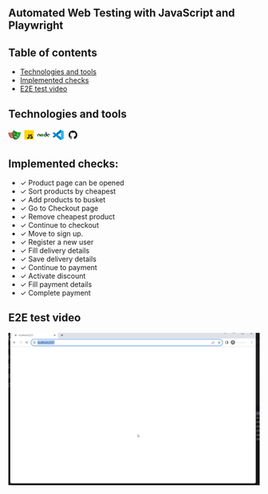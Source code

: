 ## Automated Web Testing with JavaScript and Playwright


##	Table of contents

- [Technologies and tools](#technologist-technologies-and-tools)
- [Implemented checks](#bookmark-tabs-implemented-checks)
- [E2E test video](#-test-running-example)

## Technologies and tools

<p  align="center">

<code><img width="5%" title="Playwright" src="media/logo/playwright.svg"></code>
<code><img width="5%" title="JavaScript" src="media/logo/javascript.svg"></code>
<code><img width="5%" title="Node.js" src="media/logo/nodejs.svg"></code>
<code><img width="5%" title="Visual Studio Code" src="media/logo/vsc.svg"></code>
<code><img width="5%" title="GitHub" src="media/logo/github.svg"></code>

</p>

## Implemented checks:


- ✓ Product page can be opened
- ✓ Sort products by cheapest
- ✓ Add products to busket
- ✓ Go to Checkout page
- ✓ Remove cheapest product 
- ✓ Continue to checkout
- ✓ Move to sign up.
- ✓ Register a new user
- ✓ Fill delivery details
- ✓ Save delivery details
- ✓ Continue to payment
- ✓ Activate discount
- ✓ Fill payment details
- ✓ Complete payment


## E2E test video

<p align="center">
  <img title="E2E test video" src="media/video/e2e.gif">
</p>


